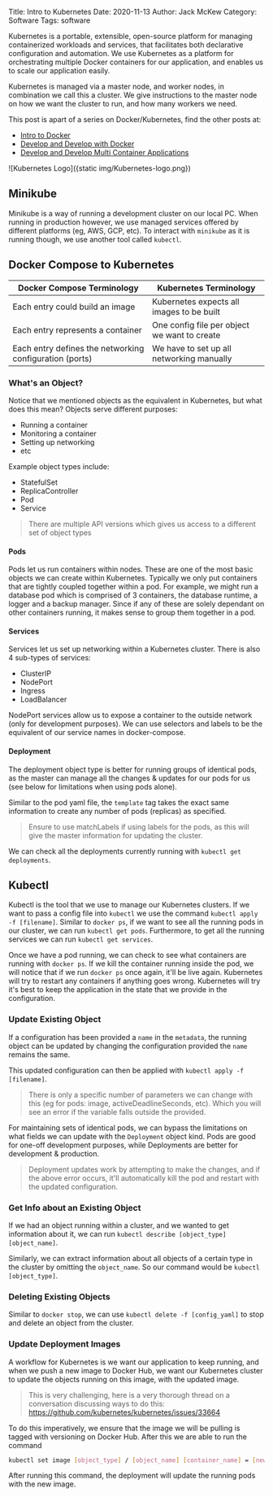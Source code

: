Title: Intro to Kubernetes
Date: 2020-11-13
Author: Jack McKew
Category: Software
Tags: software

Kubernetes is a portable, extensible, open-source platform for managing containerized workloads and services, that facilitates both declarative configuration and automation. We use Kubernetes as a platform for orchestrating multiple Docker containers for our application, and enables us to scale our application easily.

Kubernetes is managed via a master node, and worker nodes, in combination we call this a cluster. We give instructions to the master node on how we want the cluster to run, and how many workers we need.

This post is apart of a series on Docker/Kubernetes, find the other posts at:

- [Intro to Docker](https://jackmckew.dev/intro-to-docker.html)
- [Develop and Develop with Docker](https://jackmckew.dev/develop-and-deploy-with-docker.html)
- [Develop and Develop Multi Container Applications](https://jackmckew.dev/develop-and-deploy-multi-container-applications.html)

![Kubernetes Logo]({static img/Kubernetes-logo.png})

## Minikube

Minikube is a way of running a development cluster on our local PC. When running in production however, we use managed services offered by different platforms (eg, AWS, GCP, etc). To interact with `minikube` as it is running though, we use another tool called `kubectl`.

## Docker Compose to Kubernetes

| Docker Compose Terminology                              | Kubernetes Terminology                       |
| ------------------------------------------------------- | -------------------------------------------- |
| Each entry could build an image                         | Kubernetes expects all images to be built    |
| Each entry represents a container                       | One config file per object we want to create |
| Each entry defines the networking configuration (ports) | We have to set up all networking manually    |

### What's an Object?

Notice that we mentioned objects as the equivalent in Kubernetes, but what does this mean? Objects serve different purposes:

- Running a container
- Monitoring a container
- Setting up networking
- etc

Example object types include:

- StatefulSet
- ReplicaController
- Pod
- Service

> There are multiple API versions which gives us access to a different set of object types

#### Pods

Pods let us run containers within nodes. These are one of the most basic objects we can create within Kubernetes. Typically we only put containers that are tightly coupled together within a pod. For example, we might run a database pod which is comprised of 3 containers, the database runtime, a logger and a backup manager. Since if any of these are solely dependant on other containers running, it makes sense to group them together in a pod.

#### Services

Services let us set up networking within a Kubernetes cluster. There is also 4 sub-types of services:

- ClusterIP
- NodePort
- Ingress
- LoadBalancer

NodePort services allow us to expose a container to the outside network (only for development purposes). We can use selectors and labels to be the equivalent of our service names in docker-compose.

#### Deployment

The deployment object type is better for running groups of identical pods, as the master can manage all the changes & updates for our pods for us (see below for limitations when using pods alone).

Similar to the pod yaml file, the `template` tag takes the exact same information to create any number of pods (replicas) as specified.

> Ensure to use matchLabels if using labels for the pods, as this will give the master information for updating the cluster.

We can check all the deployments currently running with `kubectl get deployments`.

## Kubectl

Kubectl is the tool that we use to manage our Kubernetes clusters. If we want to pass a config file into `kubectl` we use the command `kubectl apply -f [filename]`. Similar to `docker ps`, if we want to see all the running pods in our cluster, we can run `kubectl get pods`. Furthermore, to get all the running services we can run `kubectl get services`.

Once we have a pod running, we can check to see what containers are running with `docker ps`. If we kill the container running inside the pod, we will notice that if we run `docker ps` once again, it'll be live again. Kubernetes will try to restart any containers if anything goes wrong. Kubernetes will try it's best to keep the application in the state that we provide in the configuration.

### Update Existing Object

If a configuration has been provided a `name` in the `metadata`, the running object can be updated by changing the configuration provided the `name` remains the same.

This updated configuration can then be applied with `kubectl apply -f [filename]`.

> There is only a specific number of parameters we can change with this (eg for pods: image, activeDeadlineSeconds, etc). Which you will see an error if the variable falls outside the provided.

For maintaining sets of identical pods, we can bypass the limitations on what fields we can update with the `Deployment` object kind. Pods are good for one-off development purposes, while Deployments are better for development & production.

> Deployment updates work by attempting to make the changes, and if the above error occurs, it'll automatically kill the pod and restart with the updated configuration.

### Get Info about an Existing Object

If we had an object running within a cluster, and we wanted to get information about it, we can run `kubectl describe [object_type] [object_name]`.

Similarly, we can extract information about all objects of a certain type in the cluster by omitting the `object_name`. So our command would be `kubectl [object_type]`.

### Deleting Existing Objects

Similar to `docker stop`, we can use `kubectl delete -f [config_yaml]` to stop and delete an object from the cluster.

### Update Deployment Images

A workflow for Kubernetes is we want our application to keep running, and when we push a new image to Docker Hub, we want our Kubernetes cluster to update the objects running on this image, with the updated image.

> This is very challenging, here is a very thorough thread on a conversation discussing ways to do this: <https://github.com/kubernetes/kubernetes/issues/33664>

To do this imperatively, we ensure that the image we will be pulling is tagged with versioning on Docker Hub. After this we are able to run the command

``` bash
kubectl set image [object_type] / [object_name] [container_name] = [new_image_to_use]
```

After running this command, the deployment will update the running pods with the new image.